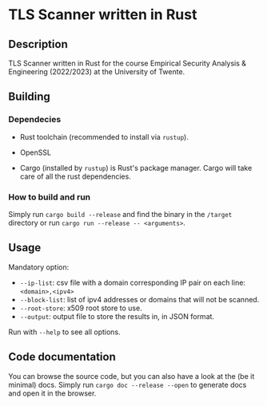 # TLS Scanner written in Rust

## Description
TLS Scanner written in Rust for the course Empirical Security Analysis & Engineering (2022/2023)
at the University of Twente.

## Building
### Dependecies

* Rust toolchain (recommended to install via `rustup`).
* OpenSSL

* Cargo (installed by `rustup`) is Rust's package manager. Cargo will take care of all the rust dependencies.

### How to build and run
Simply run `cargo build --release` and find the binary in the `/target` directory
 or run `cargo run --release -- <arguments>`.

## Usage
 Mandatory option:
 * `--ip-list`: csv file with a domain corresponding IP pair on each line: `<domain>,<ipv4>`
 * `--block-list`: list of ipv4 addresses or domains that will not be scanned.
 * `--root-store`: x509 root store to use.
 * `--output`: output file to store the results in, in JSON format.

 Run with `--help` to see all options.

## Code documentation
You can browse the source code, but you can also have a look at the (be it minimal) docs. Simply run `cargo doc --release --open` to generate docs and open it in the browser.
